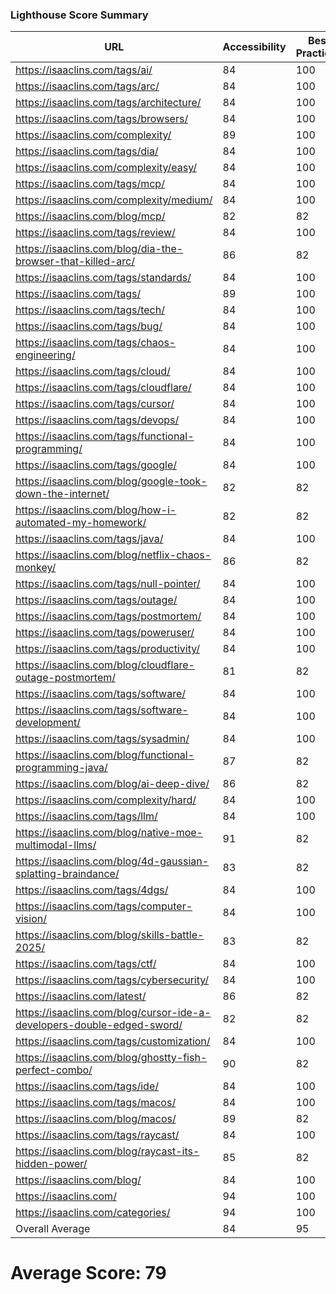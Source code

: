 ### Lighthouse Score Summary
| URL | Accessibility | Best Practices | Performance | SEO |
|-----|---------------|----------------|-------------|-----|
| https://isaaclins.com/tags/ai/ | 84 | 100 | 36 | 90 |
| https://isaaclins.com/tags/arc/ | 84 | 100 | 48 | 90 |
| https://isaaclins.com/tags/architecture/ | 84 | 100 | 47 | 90 |
| https://isaaclins.com/tags/browsers/ | 84 | 100 | 47 | 90 |
| https://isaaclins.com/complexity/ | 89 | 100 | 47 | 90 |
| https://isaaclins.com/tags/dia/ | 84 | 100 | 48 | 90 |
| https://isaaclins.com/complexity/easy/ | 84 | 100 | 47 | 90 |
| https://isaaclins.com/tags/mcp/ | 84 | 100 | 48 | 90 |
| https://isaaclins.com/complexity/medium/ | 84 | 100 | 47 | 90 |
| https://isaaclins.com/blog/mcp/ | 82 | 82 | 32 | 100 |
| https://isaaclins.com/tags/review/ | 84 | 100 | 47 | 90 |
| https://isaaclins.com/blog/dia-the-browser-that-killed-arc/ | 86 | 82 | 43 | 100 |
| https://isaaclins.com/tags/standards/ | 84 | 100 | 48 | 90 |
| https://isaaclins.com/tags/ | 89 | 100 | 48 | 90 |
| https://isaaclins.com/tags/tech/ | 84 | 100 | 47 | 90 |
| https://isaaclins.com/tags/bug/ | 84 | 100 | 48 | 90 |
| https://isaaclins.com/tags/chaos-engineering/ | 84 | 100 | 48 | 90 |
| https://isaaclins.com/tags/cloud/ | 84 | 100 | 47 | 90 |
| https://isaaclins.com/tags/cloudflare/ | 84 | 100 | 48 | 90 |
| https://isaaclins.com/tags/cursor/ | 84 | 100 | 47 | 90 |
| https://isaaclins.com/tags/devops/ | 84 | 100 | 47 | 90 |
| https://isaaclins.com/tags/functional-programming/ | 84 | 100 | 48 | 90 |
| https://isaaclins.com/tags/google/ | 84 | 100 | 48 | 90 |
| https://isaaclins.com/blog/google-took-down-the-internet/ | 82 | 82 | 37 | 100 |
| https://isaaclins.com/blog/how-i-automated-my-homework/ | 82 | 82 | 40 | 100 |
| https://isaaclins.com/tags/java/ | 84 | 100 | 47 | 90 |
| https://isaaclins.com/blog/netflix-chaos-monkey/ | 86 | 82 | 38 | 100 |
| https://isaaclins.com/tags/null-pointer/ | 84 | 100 | 48 | 90 |
| https://isaaclins.com/tags/outage/ | 84 | 100 | 48 | 90 |
| https://isaaclins.com/tags/postmortem/ | 84 | 100 | 48 | 90 |
| https://isaaclins.com/tags/poweruser/ | 84 | 100 | 48 | 90 |
| https://isaaclins.com/tags/productivity/ | 84 | 100 | 48 | 90 |
| https://isaaclins.com/blog/cloudflare-outage-postmortem/ | 81 | 82 | 42 | 100 |
| https://isaaclins.com/tags/software/ | 84 | 100 | 48 | 90 |
| https://isaaclins.com/tags/software-development/ | 84 | 100 | 48 | 90 |
| https://isaaclins.com/tags/sysadmin/ | 84 | 100 | 48 | 90 |
| https://isaaclins.com/blog/functional-programming-java/ | 87 | 82 | 43 | 100 |
| https://isaaclins.com/blog/ai-deep-dive/ | 86 | 82 | 34 | 100 |
| https://isaaclins.com/complexity/hard/ | 84 | 100 | 48 | 90 |
| https://isaaclins.com/tags/llm/ | 84 | 100 | 48 | 90 |
| https://isaaclins.com/blog/native-moe-multimodal-llms/ | 91 | 82 | 40 | 100 |
| https://isaaclins.com/blog/4d-gaussian-splatting-braindance/ | 83 | 82 | 45 | 100 |
| https://isaaclins.com/tags/4dgs/ | 84 | 100 | 48 | 90 |
| https://isaaclins.com/tags/computer-vision/ | 84 | 100 | 47 | 90 |
| https://isaaclins.com/blog/skills-battle-2025/ | 83 | 82 | 45 | 100 |
| https://isaaclins.com/tags/ctf/ | 84 | 100 | 47 | 90 |
| https://isaaclins.com/tags/cybersecurity/ | 84 | 100 | 47 | 90 |
| https://isaaclins.com/latest/ | 86 | 82 | 43 | 100 |
| https://isaaclins.com/blog/cursor-ide-a-developers-double-edged-sword/ | 82 | 82 | 47 | 100 |
| https://isaaclins.com/tags/customization/ | 84 | 100 | 48 | 90 |
| https://isaaclins.com/blog/ghostty-fish-perfect-combo/ | 90 | 82 | 47 | 100 |
| https://isaaclins.com/tags/ide/ | 84 | 100 | 47 | 90 |
| https://isaaclins.com/tags/macos/ | 84 | 100 | 47 | 90 |
| https://isaaclins.com/blog/macos/ | 89 | 82 | 48 | 100 |
| https://isaaclins.com/tags/raycast/ | 84 | 100 | 47 | 90 |
| https://isaaclins.com/blog/raycast-its-hidden-power/ | 85 | 82 | 47 | 100 |
| https://isaaclins.com/blog/ | 84 | 100 | 47 | 90 |
| https://isaaclins.com/ | 94 | 100 | 48 | 80 |
| https://isaaclins.com/categories/ | 94 | 100 | 48 | 90 |
| Overall Average | 84 | 95 | 45 | 92 |

# Average Score: 79
